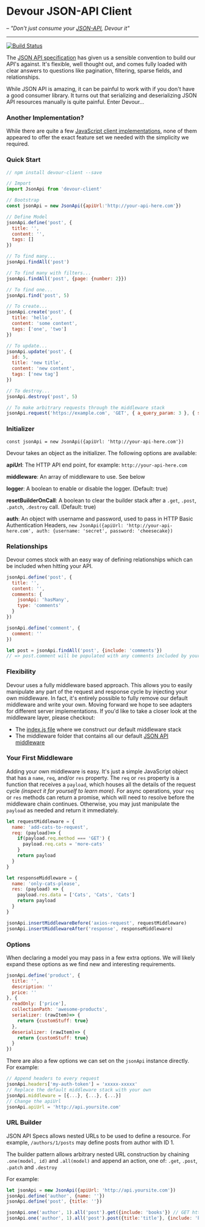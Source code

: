 # Devour JSON-API Client

– _"Don't just consume your [JSON-API](http://jsonapi.org/), Devour it"_

-------------------------------------------------

[![Build Status](https://travis-ci.org/twg/devour.svg?branch=master)](https://travis-ci.org/twg/devour)


The [JSON API specification](http://jsonapi.org/format/) has given us a sensible convention to build our API's against. It's flexible, well thought out, and comes fully loaded with clear answers to questions like pagination, filtering, sparse fields, and relationships.

While JSON API is amazing, it can be painful to work with if you don't have a good consumer library. It turns out that serializing and deserializing JSON API resources manually is quite painful. Enter Devour...

### Another Implementation?

While there are quite a few [JavaScript client implementations](http://jsonapi.org/implementations/#client-libraries-javascript), none of them appeared to offer the exact feature set we needed with the simplicity we required.

### Quick Start

```js
// npm install devour-client --save

// Import
import JsonApi from 'devour-client'

// Bootstrap
const jsonApi = new JsonApi({apiUrl:'http://your-api-here.com'})

// Define Model
jsonApi.define('post', {
  title: '',
  content: '',
  tags: []
})

// To find many...
jsonApi.findAll('post')

// To find many with filters...
jsonApi.findAll('post', {page: {number: 2}})

// To find one...
jsonApi.find('post', 5)

// To create...
jsonApi.create('post', {
  title: 'hello',
  content: 'some content',
  tags: ['one', 'two']
})

// To update...
jsonApi.update('post', {
  id: 5,
  title: 'new title',
  content: 'new content',
  tags: ['new tag']
})

// To destroy...
jsonApi.destroy('post', 5)

// To make arbitrary requests through the middleware stack
jsonApi.request('https://example.com', 'GET', { a_query_param: 3 }, { some_payload_item: 'blah' })
```

### Initializer

`const jsonApi = new JsonApi({apiUrl: 'http://your-api-here.com'})`

Devour takes an object as the initializer. The following options are available:

**apiUrl**: The HTTP API end point, for example: `http://your-api-here.com`

**middleware**: An array of middleware to use. See below

**logger**: A boolean to enable or disable the logger. (Default: true)

**resetBuilderOnCall**: A boolean to clear the builder stack after a `.get`, `.post`, `.patch`, `.destroy` call. (Default: true)

**auth**: An object with username and password, used to pass in HTTP Basic Authentication Headers, `new JsonApi({apiUrl: 'http://your-api-here.com', auth: {username: 'secret', password: 'cheesecake})`

### Relationships

Devour comes stock with an easy way of defining relationships which can be included when hitting your API.

```js
jsonApi.define('post', {
  title: '',
  content: '',
  comments: {
    jsonApi: 'hasMany',
    type: 'comments'
  }
})

jsonApi.define('comment', {
  comment: ''
})

let post = jsonApi.findAll('post', {include: 'comments'})
// => post.comment will be populated with any comments included by your API
```

### Flexibility

Devour uses a fully middleware based approach. This allows you to easily manipulate any part of the request and response cycle by injecting your own middleware. In fact, it's entirely possible to fully remove our default middleware and write your own. Moving forward we hope to see adapters for different server implementations. If you'd like to take a closer look at the middleware layer, please checkout:

* The [index.js file](https://github.com/twg/devour/blob/master/index.js#L8) where we construct our default middleware stack
* The middleware folder that contains all our default [JSON API middleware](https://github.com/twg/devour/tree/master/middleware/json-api)

### Your First Middleware

Adding your own middleware is easy. It's just a simple JavaScript object that has a `name`, `req`, and/or `res` property. The `req` or `res` property is a function that receives a `payload`, which houses all the details of the request cycle _(inspect it for yourself to learn more)_. For async operations, your `req` or `res` methods can return a promise, which will need to resolve before the middleware chain continues. Otherwise, you may just manipulate the `payload` as needed and return it immediately.

```js
let requestMiddleware = {
  name: 'add-cats-to-request',
  req: (payload)=> {
    if(payload.req.method === 'GET') {
      payload.req.cats = 'more-cats'
    }
    return payload
  }
}

let responseMiddleware = {
  name: 'only-cats-please',
  res: (payload) => {
    payload.res.data = ['Cats', 'Cats', 'Cats']
    return payload
  }
}

jsonApi.insertMiddlewareBefore('axios-request', requestMiddleware)
jsonApi.insertMiddlewareAfter('response', responseMiddleware)
```

### Options

When declaring a model you may pass in a few extra options. We will likely expand these options as we find new and interesting requirements.

```js
jsonApi.define('product', {
  title: '',
  description: ''
  price: ''
}, {
  readOnly: ['price'],
  collectionPath: 'awesome-products',
  serializer: (rawItem)=> {
    return {customStuff: true}
  },
  deserializer: (rawItem)=> {
    return {customStuff: true}
  }
})
```

There are also a few options we can set on the `jsonApi` instance directly. For example:

```js
// Append headers to every request
jsonApi.headers['my-auth-token'] = 'xxxxx-xxxxx'
// Replace the default middleware stack with your own
jsonApi.middleware = [{...}, {...}, {...}]
// Change the apiUrl
jsonApi.apiUrl = 'http://api.yoursite.com'
```

### URL Builder

JSON API Specs allows nested URLs to be used to define a resource. For example, `/authors/1/posts` may define posts from author with ID 1.

The builder pattern allows arbitrary nested URL construction by chaining `.one(model, id)` and `.all(model)` and append an action, one of: `.get`, `.post`, `.patch` and `.destroy`

For example:

```js
let jsonApi = new JsonApi({apiUrl: 'http://api.yoursite.com'})
jsonApi.define('author', {name: ''})
jsonApi.define('post', {title: ''})

jsonApi.one('author', 1).all('post').get({include: 'books'}) // GET http://api.yoursite.com/authors/1/posts
jsonApi.one('author', 1).all('post').post({title:'title'}, {include: 'books'}) // POST http://api.yoursite.com/authors/1/posts
```

